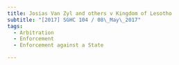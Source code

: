 ```yaml
---
title: Josias Van Zyl and others v Kingdom of Lesotho 
subtitle: "[2017] SGHC 104 / 08\_May\_2017"
tags:
  - Arbitration
  - Enforcement
  - Enforcement against a State

---
```


